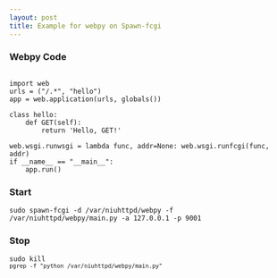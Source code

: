 ```yaml
---
layout: post
title: Example for webpy on Spawn-fcgi
---
```

### Webpy Code
<pre><code>
import web
urls = ("/.*", "hello")
app = web.application(urls, globals())

class hello: 
    def GET(self):
        return 'Hello, GET!'

web.wsgi.runwsgi = lambda func, addr=None: web.wsgi.runfcgi(func, addr)
if __name__ == "__main__":
    app.run()
</code></pre>
    

### Start
<code>sudo spawn-fcgi -d /var/niuhttpd/webpy -f /var/niuhttpd/webpy/main.py -a 127.0.0.1 -p 9001</code>

### Stop
<code>sudo kill `pgrep -f "python /var/niuhttpd/webpy/main.py"`</code>
